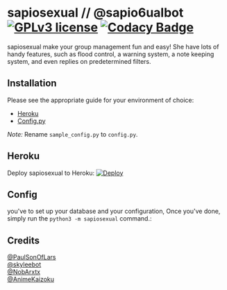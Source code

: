 # sapiosexual // @sapio6ualbot  [![GPLv3 license](https://img.shields.io/badge/License-GPLv3-blue.svg)](http://perso.crans.org/besson/LICENSE.html) [![Codacy Badge](https://app.codacy.com/project/badge/Grade/cc5eb52c903342e19c309e11df942495)](https://www.codacy.com/gh/gizmostuffin/sapiosexual/dashboard?utm_source=github.com&amp;utm_medium=referral&amp;utm_content=gizmostuffin/sapiosexual&amp;utm_campaign=Badge_Grade)

sapiosexual make your group management fun and easy!
She have lots of handy features, such as flood control, a warning system, a note keeping system, and even replies on predetermined filters.

## Installation
Please see the appropriate guide for your environment of choice:
* [Heroku](#heroku)
* [Config.py](#config)

*Note:* Rename `sample_config.py` to `config.py`.

## Heroku
Deploy sapiosexual to Heroku:
[![Deploy](https://www.herokucdn.com/deploy/button.svg)](https://heroku.com/deploy)

## Config
you've to set up your database and your configuration, Once you've done, simply run the `python3 -m sapiosexual` command.:



## Credits
[@PaulSonOfLars](https://github.com/PaulSonOfLars/tgbot) <br>
[@skyleebot](https://github.com/SensiPeeps/skyleebot) <br>
[@NobArxtx](https://github.com/NobArxtx) <br>
[@AnimeKaizoku](https://github.com/AnimeKaizoku/SaitamaRobot)

